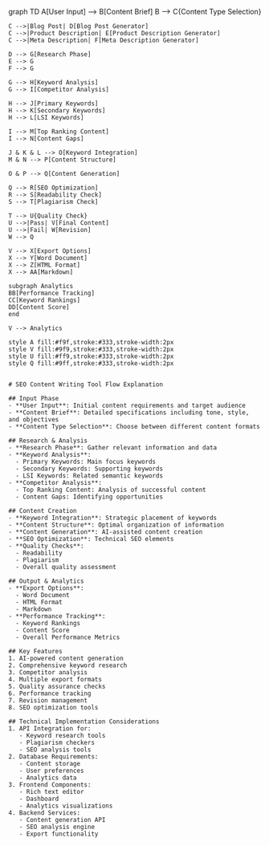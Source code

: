 graph TD
A[User Input] --> B[Content Brief]
B --> C{Content Type Selection}

    C -->|Blog Post| D[Blog Post Generator]
    C -->|Product Description| E[Product Description Generator]
    C -->|Meta Description| F[Meta Description Generator]

    D --> G[Research Phase]
    E --> G
    F --> G

    G --> H[Keyword Analysis]
    G --> I[Competitor Analysis]

    H --> J[Primary Keywords]
    H --> K[Secondary Keywords]
    H --> L[LSI Keywords]

    I --> M[Top Ranking Content]
    I --> N[Content Gaps]

    J & K & L --> O[Keyword Integration]
    M & N --> P[Content Structure]

    O & P --> Q[Content Generation]

    Q --> R[SEO Optimization]
    R --> S[Readability Check]
    S --> T[Plagiarism Check]

    T --> U{Quality Check}
    U -->|Pass| V[Final Content]
    U -->|Fail| W[Revision]
    W --> Q

    V --> X[Export Options]
    X --> Y[Word Document]
    X --> Z[HTML Format]
    X --> AA[Markdown]

    subgraph Analytics
    BB[Performance Tracking]
    CC[Keyword Rankings]
    DD[Content Score]
    end

    V --> Analytics

    style A fill:#f9f,stroke:#333,stroke-width:2px
    style V fill:#9f9,stroke:#333,stroke-width:2px
    style U fill:#ff9,stroke:#333,stroke-width:2px
    style Q fill:#9ff,stroke:#333,stroke-width:2px

```

# SEO Content Writing Tool Flow Explanation

## Input Phase
- **User Input**: Initial content requirements and target audience
- **Content Brief**: Detailed specifications including tone, style, and objectives
- **Content Type Selection**: Choose between different content formats

## Research & Analysis
- **Research Phase**: Gather relevant information and data
- **Keyword Analysis**:
  - Primary Keywords: Main focus keywords
  - Secondary Keywords: Supporting keywords
  - LSI Keywords: Related semantic keywords
- **Competitor Analysis**:
  - Top Ranking Content: Analysis of successful content
  - Content Gaps: Identifying opportunities

## Content Creation
- **Keyword Integration**: Strategic placement of keywords
- **Content Structure**: Optimal organization of information
- **Content Generation**: AI-assisted content creation
- **SEO Optimization**: Technical SEO elements
- **Quality Checks**:
  - Readability
  - Plagiarism
  - Overall quality assessment

## Output & Analytics
- **Export Options**:
  - Word Document
  - HTML Format
  - Markdown
- **Performance Tracking**:
  - Keyword Rankings
  - Content Score
  - Overall Performance Metrics

## Key Features
1. AI-powered content generation
2. Comprehensive keyword research
3. Competitor analysis
4. Multiple export formats
5. Quality assurance checks
6. Performance tracking
7. Revision management
8. SEO optimization tools

## Technical Implementation Considerations
1. API Integration for:
   - Keyword research tools
   - Plagiarism checkers
   - SEO analysis tools
2. Database Requirements:
   - Content storage
   - User preferences
   - Analytics data
3. Frontend Components:
   - Rich text editor
   - Dashboard
   - Analytics visualizations
4. Backend Services:
   - Content generation API
   - SEO analysis engine
   - Export functionality
```
